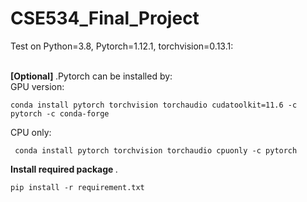 # CSE534_Final_Project

Test on Python=3.8, Pytorch=1.12.1, torchvision=0.13.1: <br /> <br />

<strong>[Optional] </strong>.Pytorch can be installed by:<br />
GPU version: 
```
conda install pytorch torchvision torchaudio cudatoolkit=11.6 -c pytorch -c conda-forge
```
CPU only:
```
 conda install pytorch torchvision torchaudio cpuonly -c pytorch 
```


<strong>Install required package </strong>. 
```
pip install -r requirement.txt
```


  
